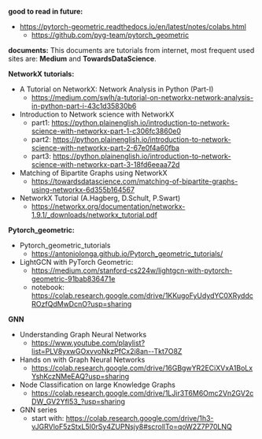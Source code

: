 

**good to read in future:**
* https://pytorch-geometric.readthedocs.io/en/latest/notes/colabs.html
  * https://github.com/pyg-team/pytorch_geometric


**documents:**
This documents are tutorials from internet, most frequent used sites are: **Medium** and **TowardsDataScience**.

**NetworkX tutorials:**
* A Tutorial on NetworkX: Network Analysis in Python (Part-I)
  * https://medium.com/swlh/a-tutorial-on-networkx-network-analysis-in-python-part-i-43c1d35830b6 
* Introduction to Network science with NetworkX
  * part1: https://python.plainenglish.io/introduction-to-network-science-with-networkx-part-1-c306fc3860e0
  * part2: https://python.plainenglish.io/introduction-to-network-science-with-networkx-part-2-67e0f4a60fba
  * part3: https://python.plainenglish.io/introduction-to-network-science-with-networkx-part-3-18fd6eeaa72d
* Matching of Bipartite Graphs using NetworkX
  * https://towardsdatascience.com/matching-of-bipartite-graphs-using-networkx-6d355b164567
* NetworkX Tutorial (A.Hagberg, D.Schult, P.Swart)
  * https://networkx.org/documentation/networkx-1.9.1/_downloads/networkx_tutorial.pdf  

**Pytorch_geometric:**
* Pytorch_geometric_tutorials
  * https://antoniolonga.github.io/Pytorch_geometric_tutorials/
* LightGCN with PyTorch Geometric:
  * https://medium.com/stanford-cs224w/lightgcn-with-pytorch-geometric-91bab836471e
  * notebook: https://colab.research.google.com/drive/1KKugoFyUdydYC0XRyddcROzfQdMwDcnO?usp=sharing

**GNN**
* Understanding Graph Neural Networks 
  * https://www.youtube.com/playlist?list=PLV8yxwGOxvvoNkzPfCx2i8an--Tkt7O8Z
* Hands on with Graph Neural Networks
  * https://colab.research.google.com/drive/16GBgwYR2ECiXVxA1BoLxYshKczNMeEAQ?usp=sharing
* Node Classification on large Knowledge Graphs
  * https://colab.research.google.com/drive/1LJir3T6M6Omc2Vn2GV2cDW_GV2YfI53_?usp=sharing
* GNN series
  * start with: https://colab.research.google.com/drive/1h3-vJGRVloF5zStxL5I0rSy4ZUPNsjy8#scrollTo=qoW2Z7P70LNQ
  
